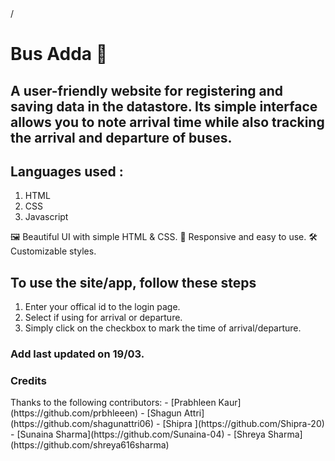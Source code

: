 <!DOCTYPE html>
<html lang="en">/
<head>
    <meta charset="UTF-8">
    <meta name="viewport" content="width=device-width, initial-scale=1.0">
    
</head>
<body>
    <h1>Bus Adda 🚏</h1>
   <h2>A user-friendly website for registering and saving data in the datastore.  Its simple interface allows you to note arrival time while also tracking the arrival and departure of buses.</h2>
<h2>Languages used : </h2>
<ol>
<li>HTML</li>
<li> CSS</li>
<li>Javascript</li>

</ol>
🖼️ Beautiful UI with simple HTML & CSS.
🚀 Responsive and easy to use.
🛠️ Customizable styles.

<h2>To use the site/app, follow these steps</h2> 
<ol>
<li>Enter your offical id to the login page.</li>
<li>Select if using for arrival or departure.</li>
<li>Simply click on the checkbox to mark the time of arrival/departure. </li>
</ol>

<h3>Add last updated on 19/03.</h3>
<h3>Credits</h3>
Thanks to the following contributors:
- [Prabhleen Kaur](https://github.com/prbhleeen)
- [Shagun Attri](https://github.com/shagunattri06)
- [Shipra ](https://github.com/Shipra-20)
- [Sunaina Sharma](https://github.com/Sunaina-04)
- [Shreya Sharma](https://github.com/shreya616sharma)
</body>
</html>
<!-- <style>
        body {
            font-family: Arial, sans-serif;
            background-color: #f4f4f4;
            text-align: center;
            padding: 20px;
        }
        h1 {
            color: #3498db;
        }
        </style> -->
